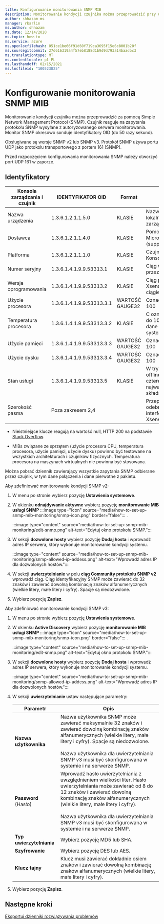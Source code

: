 ```yaml
---
title: Konfigurowanie monitorowania SNMP MIB
description: Monitorowanie kondycji czujnika można przeprowadzić przy użyciu protokołu SNMP. Czujnik reaguje na zapytania protokołu SNMP wysyłane z autoryzowanego serwera monitorowania.
author: shhazam-ms
manager: rkarlin
ms.author: shhazam
ms.date: 12/14/2020
ms.topic: how-to
ms.service: azure
ms.openlocfilehash: 051ce1be66f91d60f719ca3695f15e6c8001b20f
ms.sourcegitcommit: 27d616319a4f57eb8188d1b9d9d793a14baadbc3
ms.translationtype: MT
ms.contentlocale: pl-PL
ms.lasthandoff: 02/15/2021
ms.locfileid: "100523825"
---
```

# <a name="set-up-snmp-mib-monitoring"></a>Konfigurowanie monitorowania SNMP MIB

Monitorowanie kondycji czujnika można przeprowadzić za pomocą Simple Network Management Protocol (SNMP). Czujnik reaguje na zapytania protokołu SNMP wysyłane z autoryzowanego serwera monitorowania. Monitor SNMP okresowo sonduje identyfikatory OID (do 50 razy sekund).

Obsługiwane są wersje SNMP v2 lub SNMP v3. Protokół SNMP używa portu UDP jako protokołu transportowego z portem 161 (SNMP).

Przed rozpoczęciem konfigurowania monitorowania SNMP należy otworzyć port UDP 161 w zaporze.

## <a name="oids"></a>Identyfikatory

| Konsola zarządzania i czujnik | IDENTYFIKATOR OID | Format | Opis |
|--|--|--|--|
| Nazwa urządzenia | 1.3.6.1.2.1.1.5.0 | KLASIE | Nazwa urządzenia w lokalnej konsoli zarządzania |
| Dostawca | 1.3.6.1.2.1.1.4.0 | KLASIE | Pomoc techniczna firmy Microsoft (support.microsoft.com) |
| Platforma | 1.3.6.1.2.1.1.1.0 | KLASIE | Czujnik lub lokalna Konsola zarządzania |
| Numer seryjny | 1.3.6.1.4.1.9.9.53313.1 | KLASIE | Ciąg wykorzystywany przez licencję |
| Wersja oprogramowania | 1.3.6.1.4.1.9.9.53313.2 | KLASIE | Ciąg pełnej wersji Xsense i zarządzanie ciągiem pełnej wersji |
| Użycie procesora | 1.3.6.1.4.1.9.9.53313.3.1 | WARTOŚĆ GAUGE32 | Oznaczenie od zera do 100 |
| Temperatura procesora | 1.3.6.1.4.1.9.9.53313.3.2 | KLASIE | C oznaczenie od zera do 100 w oparciu o dane wejściowe systemu Linux |
| Użycie pamięci | 1.3.6.1.4.1.9.9.53313.3.3 | WARTOŚĆ GAUGE32 | Oznaczenie od zera do 100 |
| Użycie dysku | 1.3.6.1.4.1.9.9.53313.3.4 | WARTOŚĆ GAUGE32 | Oznaczenie od zera do 100 |
| Stan usługi | 1.3.6.1.4.1.9.9.53313.5 | KLASIE | W trybie online lub offline, jeśli jeden z czterech najważniejszych składników nie działa |
| Szerokość pasma | Poza zakresem 2,4 |  | Przepustowość odebrana na każdym interfejsie monitora w Xsense |

   - Nieistniejące klucze reagują na wartość null, HTTP 200 na podstawie [Stack Overflow](https://stackoverflow.com/questions/51419026/querying-for-non-existing-record-returns-null-with-http-200).
    
   - MIBs związane ze sprzętem (użycie procesora CPU, temperatura procesora, użycie pamięci, użycie dysku) powinno być testowane na wszystkich architekturach i czujników fizycznych. Temperatura procesora na maszynach wirtualnych nie powinna być stosowana.

Można pobrać dziennik zawierający wszystkie zapytania SNMP odbierane przez czujnik, w tym dane połączenia i dane pierwotne z pakietu.

Aby zdefiniować monitorowanie kondycji SNMP v2:

1. W menu po stronie wybierz pozycję **Ustawienia systemowe**.

2. W okienku **odnajdywanie aktywne** wybierz pozycję **monitorowanie MIB usługi SNMP** :::image type="icon" source="media/how-to-set-up-snmp-mib-monitoring/snmp-icon.png" border="false"::: .

    :::image type="content" source="media/how-to-set-up-snmp-mib-monitoring/edit-snmp.png" alt-text="Edytuj okno protokołu SNMP.":::

3. W sekcji **dozwolone hosty** wybierz pozycję **Dodaj hosta** i wprowadź adres IP serwera, który wykonuje monitorowanie kondycji systemu.

    :::image type="content" source="media/how-to-set-up-snmp-mib-monitoring/snmp-allowed-ip-addess.png" alt-text="Wprowadź adres IP dla dozwolonych hostów.":::

4. W sekcji **uwierzytelnianie** w polu **ciąg Community protokołu SNMP v2** wprowadź ciąg. Ciąg identyfikacyjny SNMP może zawierać do 32 znaków i zawierać dowolną kombinację znaków alfanumerycznych (wielkie litery, małe litery i cyfry). Spacje są niedozwolone.

5. Wybierz pozycję **Zapisz**.

Aby zdefiniować monitorowanie kondycji SNMP v3:

1. W menu po stronie wybierz pozycję **Ustawienia systemowe**.

2. W okienku **Active Discovery** wybierz pozycję **monitorowanie MIB usługi SNMP** :::image type="icon" source="media/how-to-set-up-snmp-mib-monitoring/snmp-icon.png" border="false"::: .

    :::image type="content" source="media/how-to-set-up-snmp-mib-monitoring/edit-snmp.png" alt-text="Edytuj okno protokołu SNMP.":::

3. W sekcji **dozwolone hosty** wybierz pozycję **Dodaj hosta** i wprowadź adres IP serwera, który wykonuje monitorowanie kondycji systemu.

    :::image type="content" source="media/how-to-set-up-snmp-mib-monitoring/snmp-allowed-ip-addess.png" alt-text="Wprowadź adres IP dla dozwolonych hostów.":::

4. W sekcji **uwierzytelnianie** ustaw następujące parametry:

    | Parametr | Opis |
    |--|--|
    | **Nazwa użytkownika** | Nazwa użytkownika SNMP może zawierać maksymalnie 32 znaków i zawierać dowolną kombinację znaków alfanumerycznych (wielkie litery, małe litery i cyfry). Spacje są niedozwolone. <br /> <br />Nazwa użytkownika dla uwierzytelniania SNMP v3 musi być skonfigurowana w systemie i na serwerze SNMP. |
    | **Password** (Hasło) | Wprowadź hasło uwierzytelniania z uwzględnieniem wielkości liter. Hasło uwierzytelniania może zawierać od 8 do 12 znaków i zawierać dowolną kombinację znaków alfanumerycznych (wielkie litery, małe litery i cyfry). <br /> <br/>Nazwa użytkownika dla uwierzytelniania SNMP v3 musi być skonfigurowana w systemie i na serwerze SNMP. |
    | **Typ uwierzytelniania** | Wybierz pozycję MD5 lub SHA. |
    | **Szyfrowanie** | Wybierz pozycję DES lub AES. |
    | **Klucz tajny** | Klucz musi zawierać dokładnie osiem znaków i zawierać dowolną kombinację znaków alfanumerycznych (wielkie litery, małe litery i cyfry). |

5. Wybierz pozycję **Zapisz**.

## <a name="next-steps"></a>Następne kroki

[Eksportuj dzienniki rozwiązywania problemów](how-to-troubleshoot-the-sensor-and-on-premises-management-console.md)
